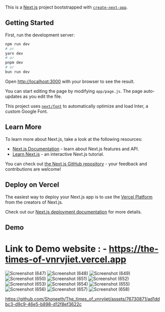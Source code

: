 This is a [Next.js](https://nextjs.org/) project bootstrapped with [`create-next-app`](https://github.com/vercel/next.js/tree/canary/packages/create-next-app).

## Getting Started

First, run the development server:

```bash
npm run dev
# or
yarn dev
# or
pnpm dev
# or
bun run dev
```

Open [http://localhost:3000](http://localhost:3000) with your browser to see the result.

You can start editing the page by modifying `app/page.js`. The page auto-updates as you edit the file.

This project uses [`next/font`](https://nextjs.org/docs/basic-features/font-optimization) to automatically optimize and load Inter, a custom Google Font.

## Learn More

To learn more about Next.js, take a look at the following resources:

- [Next.js Documentation](https://nextjs.org/docs) - learn about Next.js features and API.
- [Learn Next.js](https://nextjs.org/learn) - an interactive Next.js tutorial.

You can check out [the Next.js GitHub repository](https://github.com/vercel/next.js/) - your feedback and contributions are welcome!

## Deploy on Vercel

The easiest way to deploy your Next.js app is to use the [Vercel Platform](https://vercel.com/new?utm_medium=default-template&filter=next.js&utm_source=create-next-app&utm_campaign=create-next-app-readme) from the creators of Next.js.

Check out our [Next.js deployment documentation](https://nextjs.org/docs/deployment) for more details.

## Demo  
# Link to Demo website : - https://the-times-of-vnrvjiet.vercel.app 
![Screenshot (647)](https://github.com/Shoneeth/The_times_of_vnrvjiet/assets/76730871/64265d38-ee8a-4872-b3c7-778f81e1dda9)
![Screenshot (648)](https://github.com/Shoneeth/The_times_of_vnrvjiet/assets/76730871/6674ba2f-3c4f-458b-ab7b-1b3f0eee07f4)
![Screenshot (649)](https://github.com/Shoneeth/The_times_of_vnrvjiet/assets/76730871/9ad10c3c-e957-401f-917d-acc84648dae4)
![Screenshot (650)](https://github.com/Shoneeth/The_times_of_vnrvjiet/assets/76730871/74f4855e-4e05-4f31-8387-f29aed50e60a)
![Screenshot (651)](https://github.com/Shoneeth/The_times_of_vnrvjiet/assets/76730871/91689282-ce11-4a36-acaa-8a6d949e6584)
![Screenshot (652)](https://github.com/Shoneeth/The_times_of_vnrvjiet/assets/76730871/e2cb2cbd-08b3-4f5c-b66a-56c3a40f5e0a)
![Screenshot (653)](https://github.com/Shoneeth/The_times_of_vnrvjiet/assets/76730871/539240c2-156b-4e73-8b37-712e4e0fe908)
![Screenshot (654)](https://github.com/Shoneeth/The_times_of_vnrvjiet/assets/76730871/7a8da110-d780-48f4-b31c-656db73a3092)
![Screenshot (655)](https://github.com/Shoneeth/The_times_of_vnrvjiet/assets/76730871/cdae2033-133a-4bcd-a14c-580afa20c2f7)
![Screenshot (656)](https://github.com/Shoneeth/The_times_of_vnrvjiet/assets/76730871/f9904310-6748-474d-9937-e328adcb0a8e)
![Screenshot (657)](https://github.com/Shoneeth/The_times_of_vnrvjiet/assets/76730871/6b2b951d-9629-4601-bb98-d9abacedf1e0)
![Screenshot (658)](https://github.com/Shoneeth/The_times_of_vnrvjiet/assets/76730871/ea013d21-f0fa-429e-bfb6-f85b641ec03d)


https://github.com/Shoneeth/The_times_of_vnrvjiet/assets/76730871/ad1ddbc3-d9c9-46e5-b898-d12f8ef3622c


